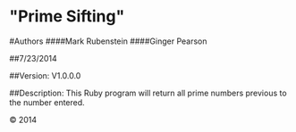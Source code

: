 "Prime Sifting"
============================

#Authors
####Mark Rubenstein
####Ginger Pearson

##7/23/2014

##Version:
V1.0.0.0

##Description:
This Ruby program will return all prime numbers previous to the number entered.

© 2014
